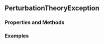## <a id="PyVPT.PerturbationTheory.PerturbationTheoryException">PerturbationTheoryException</a>


### Properties and Methods


### Examples
